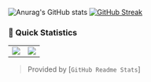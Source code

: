 
![Anurag's GitHub stats](https://github-readme-stats.vercel.app/api?username=KieranRobson&theme=onedark&show_icons=true)
[![GitHub Streak](http://github-readme-streak-stats.herokuapp.com?user=KieranRobson&theme=onedark&date_format=M%20j%5B%2C%20Y%5D)](https://git.io/streak-stats)

### 👀 Quick Statistics

<table>
  <tr>
    <td align="center" style="padding=0;width=50%;">
      <img align="center" style="padding=0;" src="https://github-readme-stats.vercel.app/api?username=KieranRobson&theme=onedark&show_icons=true" />
    </td>
    <td align="center" style="padding=0;width=50%;">
      <img align="center" style="padding=0;" src="http://github-readme-streak-stats.herokuapp.com?user=KieranRobson&theme=onedark&date_format=M%20j%5B%2C%20Y%5D)](https://git.io/streak-stats" />
    </td>
  </tr>
</table>

> Provided by [`GitHub Readme Stats`]
